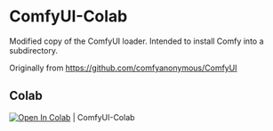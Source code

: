 # ComfyUI-Colab
Modified copy of the ComfyUI loader.  Intended to install Comfy into a subdirectory.

Originally from
https://github.com/comfyanonymous/ComfyUI

## Colab

[![Open In Colab](https://colab.research.google.com/assets/colab-badge.svg)](https://colab.research.google.com/github/brenton-thomas/ComfyUI-Colab/blob/main/comfyui-colab.ipynb) | ComfyUI-Colab

